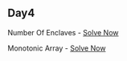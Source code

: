 ## Day4
Number Of Enclaves - [Solve Now](https://practice.geeksforgeeks.org/problems/number-of-enclaves/1)

Monotonic Array - [Solve Now](https://leetcode.com/problems/monotonic-array/description/)
